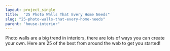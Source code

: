 ```yaml
---
layout: project_single
title:  "25 Photo Walls That Every Home Needs"
slug: "25-photo-walls-that-every-home-needs"
parent: "house-interior"
---
```

Photo walls are a big trend in interiors, there are lots of ways you can create your own. Here are 25 of the best from around the web to get you started!